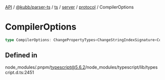 [API](../../../../../../../../../packages.md) / [@kubb/parser-ts](../../../../../../../index.md) / [ts](../../../../../index.md) / [server](../../../index.md) / [protocol](../index.md) / CompilerOptions

# CompilerOptions

```ts
type CompilerOptions: ChangePropertyTypes<ChangeStringIndexSignature<CompilerOptions, CompilerOptionsValue>, object>;
```

## Defined in

node\_modules/.pnpm/typescript@5.6.2/node\_modules/typescript/lib/typescript.d.ts:2451
